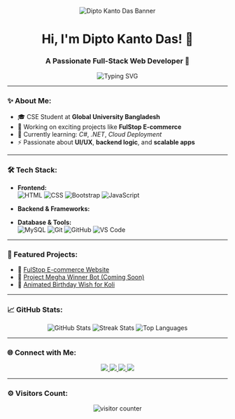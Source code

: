<!-- Profile Banner -->
<p align="center">
  <img src="https://i.ibb.co/6X5N9mV/github-banner.png" alt="Dipto Kanto Das Banner" />
</p>

<h1 align="center">Hi, I'm Dipto Kanto Das! 👋</h1>
<h3 align="center">A Passionate Full-Stack Web Developer 🚀</h3>

<p align="center">
  <img src="https://readme-typing-svg.demolab.com?font=Fira+Code&weight=700&size=24&duration=4000&pause=1000&color=F75C7E&center=true&vCenter=true&multiline=true&width=600&height=80&lines=Welcome+to+my+GitHub+Profile!;" alt="Typing SVG" />
</p>

---

### ✨ About Me:
- 🎓 CSE Student at **Global University Bangladesh**
- 🔭 Working on exciting projects like **FulStop E-commerce**
- 🌱 Currently learning: *C#*, *.NET*, *Cloud Deployment*
- ⚡ Passionate about **UI/UX**, **backend logic**, and **scalable apps**

---

### 🛠 Tech Stack:

- **Frontend:**  
  ![HTML](https://img.shields.io/badge/-HTML5-E34F26?style=flat-square&logo=html5&logoColor=white)
  ![CSS](https://img.shields.io/badge/-CSS3-1572B6?style=flat-square&logo=css3)
  ![Bootstrap](https://img.shields.io/badge/-Bootstrap-563D7C?style=flat-square&logo=bootstrap)
  ![JavaScript](https://img.shields.io/badge/-JavaScript-F7DF1E?style=flat-square&logo=javascript)

- **Backend & Frameworks:**  
 

- **Database & Tools:**  
  ![MySQL](https://img.shields.io/badge/-MySQL-4479A1?style=flat-square&logo=mysql)
  ![Git](https://img.shields.io/badge/-Git-F05032?style=flat-square&logo=git)
  ![GitHub](https://img.shields.io/badge/-GitHub-181717?style=flat-square&logo=github)
  ![VS Code](https://img.shields.io/badge/-VSCode-007ACC?style=flat-square&logo=visual-studio-code)

---

### 📂 Featured Projects:
- 🔗 [FulStop E-commerce Website](https://dipto-kanto-das.github.io/fulStop)  
- 🔗 [Project Megha Winner Bot (Coming Soon)](#)  
- 🔗 [Animated Birthday Wish for Koli](#)

---

### 📈 GitHub Stats:
<p align="center">
  <img src="https://github-readme-stats.vercel.app/api?username=dipto-kanto-das&show_icons=true&theme=radical" alt="GitHub Stats" />
  <img src="https://github-readme-streak-stats.herokuapp.com/?user=dipto-kanto-das&theme=radical" alt="Streak Stats" />
  <img src="https://github-readme-stats.vercel.app/api/top-langs/?username=dipto-kanto-das&layout=compact&theme=radical" alt="Top Languages" />
</p>

---

### 🌐 Connect with Me:

<p align="center">
  <a href="https://www.linkedin.com/in/dipto-das-171a69319">
    <img src="https://img.shields.io/badge/-LinkedIn-0077B5?style=for-the-badge&logo=linkedin&logoColor=white">
  </a>
  <a href="https://www.facebook.com/diptokanto.das">
    <img src="https://img.shields.io/badge/-Facebook-1877F2?style=for-the-badge&logo=facebook&logoColor=white">
  </a>
  <a href="https://www.instagram.com/dipto6042">
    <img src="https://img.shields.io/badge/-Instagram-E4405F?style=for-the-badge&logo=instagram&logoColor=white">
  </a>
  <a href="https://www.youtube.com/@gamingwithbarisiallakakku">
    <img src="https://img.shields.io/badge/-YouTube-FF0000?style=for-the-badge&logo=youtube&logoColor=white">
  </a>
</p>

---

### ⚙ Visitors Count:
<p align="center">
  <img src="https://komarev.com/ghpvc/?username=dipto-kanto-das&label=Profile+Views&color=brightgreen" alt="visitor counter"/>
</p>
